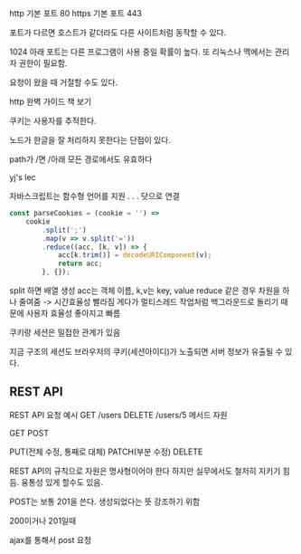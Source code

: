 http 기본 포트 80
https 기본 포트 443

포트가 다르면 호스트가 같더라도 다른 사이트처럼 동작할 수 있다.

1024 아래 포트는 다른 프로그램이 사용 중일 확률이 높다.
또 리눅스나 맥에서는 관리자 권한이 필요함.

요청이 왔을 때 거절할 수도 있다.

http 완벽 가이드 책 보기

쿠키는 사용자를 추적한다.

노드가 한글을 잘 처리하지 못한다는 단점이 있다.

path가 /면 /아래 모든 경로에서도 유효하다

yj's lec

자바스크립트는 함수형 언어를 지원
. . . 닷으로 연결
```js
const parseCookies = (cookie = '') =>
    cookie
        .split(';')
        .map(v => v.split('='))
        .reduce((acc, [k, v]) => {
            acc[k.trim()] = decodeURIComponent(v);
            return acc;
        }, {});
```
split 하면 배열 생성
acc는 객체 이름, k,v는 key, value
reduce 같은 경우 차원을 하나 줄여줌 -> 시간효율성 빨라짐
게다가 멀티스레드 작업처럼 백그라운드로 돌리기 때문에 사용자 효율성 좋아지고 빠름


쿠키랑 세션은 밀접한 관계가 있음

지금 구조의 세션도 브라우저의 쿠키(세션아이디)가 노출되면 서버 정보가 유출될 수 있다.


## REST API

REST API 요청 예시
GET /users
DELETE /users/5
메서드 자원

GET
POST

PUT(전체 수정, 통째로 대체)
PATCH(부분 수정)
DELETE

REST API의 규칙으로 자원은 명사형이어야 한다
하지만 실무에서도 철저히 지키기 힘듬. 융통성 있게 할수도 있음.

POST는 보통 201을 쓴다. 생성되었다는 뜻 강조하기 위함

200이거나 201일때


ajax를 통해서 post 요청
